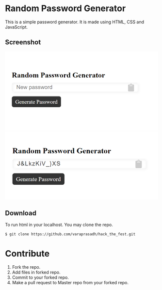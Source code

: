 # Random Password Generator

This is a simple password generator. It is made using HTML, CSS and JavaScript.

## Screenshot
![](Screenshot1.PNG)
![](Screenshot2.PNG)

## Download
To run html in your localhost. You may clone the repo.
```bash
$ git clone https://github.com/varaprasadh/hack_the_fest.git
```

# Contribute
1. Fork the repo.
2. Add files in forked repo.
3. Commit to your forked repo.
4. Make a pull request to Master repo from your forked repo.
